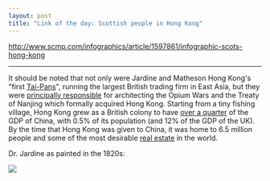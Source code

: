 ```yaml
---
layout: post
title: "Link of the day: Scottish people in Hong Kong"
---
```


<http://www.scmp.com/infographics/article/1597861/infographic-scots-hong-kong>

<hr>

It should be noted that not only were Jardine and Matheson Hong Kong's "first
[Tai-Pans](https://en.wikipedia.org/wiki/Tai-pan)", running the
largest British trading firm in East Asia,
but they were [principally
responsible][travel] for architecting the Opium Wars and the Treaty of Nanjing
which formally acquired Hong Kong.
Starting from a tiny fishing village,
Hong Kong grew as a British colony to have [over a quarter][gdp] of
the GDP of China, with 0.5% of its population (and 12% of the GDP of the UK).
By the time that Hong Kong was given to China, it was home to 6.5 million
people and some of the most desirable [real estate][realestate] in the world.

Dr. Jardine as painted in the 1820s:

![](https://upload.wikimedia.org/wikipedia/commons/e/e5/Jardine_by_Chinnery.png)

[gdp]: http://www.wolframalpha.com/input/?i=(1993+GDP+of+Hong+Kong)+%2F+(1993+GDP+of+China)
[realestate]: www.tandfonline.com/doi/full/10.1080/01446190500127260?src=recsys
[travel]: https://en.wikipedia.org/wiki/William_Jardine_(merchant)#Departure_from_China_and_breakdown_of_relations
